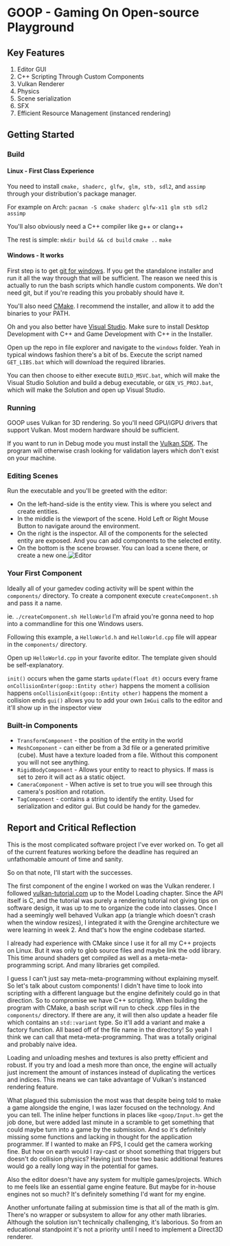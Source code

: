 # GOOP - Gaming On Open-source Playground
## Key Features
1. Editor GUI
2. C++ Scripting Through Custom Components
3. Vulkan Renderer
4. Physics
5. Scene serialization
6. SFX
7. Efficient Resource Management (instanced rendering)
## Getting Started
### Build
#### Linux - First Class Experience
You need to install `cmake, shaderc, glfw, glm, stb, sdl2`, and `assimp` through your distribution's package manager. 

For example on Arch: 
`pacman -S cmake shaderc glfw-x11 glm stb sdl2 assimp`

You'll also obviously need a C++ compiler like g++ or clang++

The rest is simple:
`mkdir build && cd build`
`cmake ..`
`make`

#### Windows - It works
First step is to get [git for windows](https://git-scm.com/download/win). If you get the standalone installer and run it all the way through that will be sufficient. The reason we need this is actually to run the bash scripts which handle custom components. We don't need git, but if you're reading this you probably should have it.

You'll also need [CMake](https://cmake.org/download/). I recommend the installer, and allow it to add the binaries to your PATH. 

Oh and you also better have [Visual Studio](https://visualstudio.microsoft.com/vs/community/). Make sure to install Desktop Development with C++ and Game Development with C++ in the Installer.

Open up the repo in file explorer and navigate to the `windows` folder. Yeah in typical windows fashion there's a bit of bs. Execute the script named `GET_LIBS.bat` which will download the required libraries.

You can then choose to either execute `BUILD_MSVC.bat`, which will make the Visual Studio Solution and build a debug executable, or `GEN_VS_PROJ.bat`, which will make the Solution and open up Visual Studio.

### Running
GOOP uses Vulkan for 3D rendering. So you'll need GPU/iGPU drivers that support Vulkan. Most modern hardware should be sufficient.

If you want to run in Debug mode you must install the [Vulkan SDK](https://vulkan.lunarg.com/sdk/home). The program will otherwise crash looking for validation layers which don't exist on your machine.

### Editing Scenes
Run the executable and you'll be greeted with the editor:
* On the left-hand-side is the entity view. This is where you select and create entities.
* In the middle is the viewport of the scene. Hold Left or Right Mouse Button to navigate around the environment.
* On the right is the inspector. All of the components for the selected entity are exposed. And you can add components to the selected entity.
* On the bottom is the scene browser. You can load a scene there, or create a new one.![Editor](https://lh3.googleusercontent.com/pw/ABLVV87LDiXllQYY0zBZdMfwMJ_I8MRpq5EqdY5jGk07cuIye-bnjn6fkvjX7-S-mYm3k0sR0FmQYGNVhoAoQ_N-dow4kTm7BLhweUccr95eya-AaJHMlWBxvisoUnbwqL0ka7tHKlDlXWkP0pey0dLXZwy--Q=w2025-h1350-s-no-gm?authuser=0)

### Your First Component
Ideally all of your gamedev coding activity will be spent within the `components/` directory. To create a component execute `createComponent.sh` and pass it a name. 

ie. `./createComponent.sh HelloWorld` I'm afraid you're gonna need to hop into a commandline for this one Windows users.

Following this example, a `HelloWorld.h` and `HelloWorld.cpp` file will appear in the `components/` directory.

Open up `HelloWorld.cpp` in your favorite editor. The template given should be self-explanatory. 

`init()` occurs when the game starts
`update(float dt)` occurs every frame
`onCollisionEnter(goop::Entity other)` happens the moment a collision happens
`onCollisionExit(goop::Entity other)` happens the moment a collision ends
`gui()` allows you to add your own `ImGui` calls to the editor and it'll show up in the inspector view

### Built-in Components
* `TransformComponent` - the position of the entity in the world
* `MeshComponent` - can either be from a 3d file or a generated primitive (cube). Must have a texture loaded from a file. Without this component you will not see anything.
* `RigidBodyComponent` - Allows your entity to react to physics. If mass is set to zero it will act as a static object.
* `CameraComponent` - When active is set to true you will see through this camera's position and rotation.
* `TagComponent` - contains a string to identify the entity. Used for serialization and editor gui. But could be handy for the gamedev.

## Report and Critical Reflection
This is the most complicated software project I've ever worked on. To get all of the current features working before the deadline has required an unfathomable amount of time and sanity. 

So on that note, I'll start with the successes. 

The first component of the engine I worked on was the Vulkan renderer. I followed [vulkan-tutorial.com](https://vulkan-tutorial.com) up to the Model Loading chapter. Since the API itself is C, and the tutorial was purely a rendering tutorial not giving tips on software design, it was up to me to organize the code into classes. Once I had a seemingly well behaved Vulkan app (a triangle which doesn't crash when the window resizes), I integrated it with the Grengine architecture we were learning in week 2. And that's how the engine codebase started.

I already had experience with CMake since I use it for all my C++ projects on Linux. But it was only to glob source files and maybe link the odd library. This time around shaders get compiled as well as a meta-meta-programming script. And many libraries get compiled.

I guess I can't just say meta-meta-programming without explaining myself. So let's talk about custom components! I didn't have time to look into scripting with a different language but the engine definitely could go in that direction. So to compromise we have C++ scripting. When building the program with CMake, a bash script will run to check .cpp files in the `components/` directory. If there are any, it will then also update a header file which contains an `std::variant` type. So it'll add a variant and make a factory function. All based off of the file name in the directory! So yeah I think we can call that meta-meta-programming. That was a totally original and probably naive idea.

Loading and unloading meshes and textures is also pretty efficient and robust. If you try and load a mesh more than once, the engine will actually just increment the amount of instances instead of duplicating the vertices and indices. This means we can take advantage of Vulkan's instanced rendering feature.

What plagued this submission the most was that despite being told to make a game alongside the engine, I was lazer focused on the technology. And you can tell. The inline helper functions in places like `<goop/Input.h>` get the job done, but were added last minute in a scramble to get something that could maybe turn into a game by the submission. And so it's definitely missing some functions and lacking in thought for the application programmer. If I wanted to make an FPS, I could get the camera working fine. But how on earth would I ray-cast or shoot something that triggers but doesn't do collision physics? Having just those two basic additional features would go a really long way in the potential for games.

Also the editor doesn't have any system for multiple games/projects. Which to me feels like an essential game engine feature. But maybe for in-house engines not so much? It's definitely something I'd want for my engine.

Another unfortunate failing at submission time is that all of the math is glm. There's no wrapper or subsystem to allow for any other math libraries. Although the solution isn't technically challenging, it's laborious. So from an educational standpoint it's not a priority until I need to implement a Direct3D renderer. 


